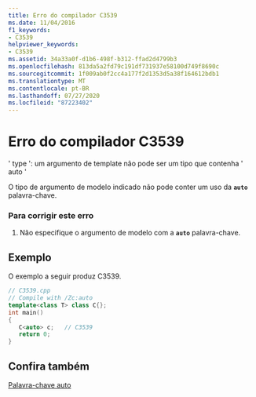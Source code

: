 ```yaml
---
title: Erro do compilador C3539
ms.date: 11/04/2016
f1_keywords:
- C3539
helpviewer_keywords:
- C3539
ms.assetid: 34a33a0f-d1b6-498f-b312-ffad2d4799b3
ms.openlocfilehash: 813da5a2fd79c191df731937e58100d749f8690c
ms.sourcegitcommit: 1f009ab0f2cc4a177f2d1353d5a38f164612bdb1
ms.translationtype: MT
ms.contentlocale: pt-BR
ms.lasthandoff: 07/27/2020
ms.locfileid: "87223402"
---
```

# <a name="compiler-error-c3539"></a>Erro do compilador C3539

' type ': um argumento de template não pode ser um tipo que contenha ' auto '

O tipo de argumento de modelo indicado não pode conter um uso da **`auto`** palavra-chave.

### <a name="to-correct-this-error"></a>Para corrigir este erro

1. Não especifique o argumento de modelo com a **`auto`** palavra-chave.

## <a name="example"></a>Exemplo

O exemplo a seguir produz C3539.

```cpp
// C3539.cpp
// Compile with /Zc:auto
template<class T> class C{};
int main()
{
   C<auto> c;   // C3539
   return 0;
}
```

## <a name="see-also"></a>Confira também

[Palavra-chave auto](../../cpp/auto-keyword.md)
